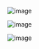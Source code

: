![image](https://github.com/user-attachments/assets/9d152165-0ee3-432d-b369-6e4560eac424)

![image](https://github.com/user-attachments/assets/6782fb12-5b09-4fb1-98b3-db137014bff8)

![image](https://github.com/user-attachments/assets/e8442925-b757-4e82-9181-0c1d25d24919)

